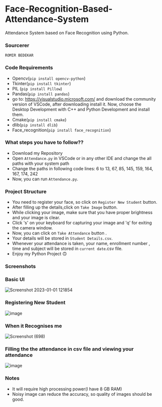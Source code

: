 # Face-Recognition-Based-Attendance-System

Attendance System based on Face Recognition using Python.  

### Sourcerer
`ROMIR BEDEKAR`


### Code Requirements
- Opencv(`pip install opencv-python`)
- Tkinter(`pip install tkinter`)
- PIL (`pip install Pillow`)
- Pandas(`pip install pandas`)
- go to: https://visualstudio.microsoft.com/ and download the community version of VSCode, after downloading install it. Now, choose the Desktop Development with C++ and Python Development and install them.
- Cmake(`pip install cmake`)
- dlib(`pip install dlib`)
- Face_recognition(`pip install face_recognition`)

### What steps you have to follow??
- Download my Repository 
- Open `Attendance.py` in VSCode or in any other IDE and change the all paths with your system path
- Change the paths in following code lines:
6 to 13,
67,
85,
145,
159,
164,
167,
174,
242
- Now, you can run `Attendance.py`.

### Project Structure

- You need to register your face, so click on `Register New Student` button.
- After filling up the details,click on `Take Image` button.
- While clicking your image, make sure that you have proper brightness and your image is clear.
- Click 's' on your keyboard for capturing your image and 'q' for exiting the camera window.
- Now, you can click on `Take Attendance` button .
- Your details will be stored in `Student Details.csv`.
- Whenever your attendance is taken, your name, enrollment number , time and subject will be stored in `current date`.csv file.
- Enjoy my Python Project 🙃 

### Screenshots

### Basic UI
![Screenshot 2023-01-01 121854](https://user-images.githubusercontent.com/115364885/210163088-9449c06d-d311-416e-b008-727b1800e364.png)

### Registering New Student
![image](https://user-images.githubusercontent.com/115364885/210163302-16f97c16-4912-465a-bb70-d51bb8622828.png)

### When it Recognises me
![Screenshot (698)](https://user-images.githubusercontent.com/115364885/210163242-00d68c1d-1a97-4cfd-81e7-fc5b5a49ccba.png)

### Filling the the attendance in csv file and viewing your attendance
![image](https://user-images.githubusercontent.com/115364885/210163276-1650d45f-4078-4127-993d-33bd26c00273.png)





### Notes
- It will require high processing power(I have 8 GB RAM)
- Noisy image can reduce the accuracy, so quality of images should be good.
